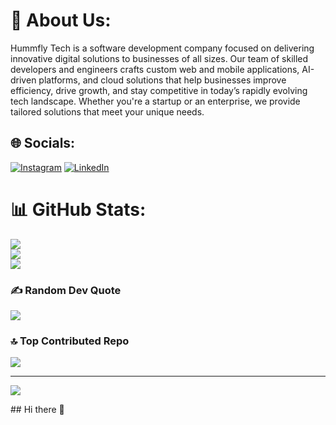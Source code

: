 # 💫 About Us:
Hummfly Tech is a software development company focused on delivering innovative digital solutions to businesses of all sizes. Our team of skilled developers and engineers crafts custom web and mobile applications, AI-driven platforms, and cloud solutions that help businesses improve efficiency, drive growth, and stay competitive in today’s rapidly evolving tech landscape. Whether you're a startup or an enterprise, we provide tailored solutions that meet your unique needs.


## 🌐 Socials:
[![Instagram](https://img.shields.io/badge/Instagram-%23E4405F.svg?logo=Instagram&logoColor=white)](https://instagram.com/hummflytech) [![LinkedIn](https://img.shields.io/badge/LinkedIn-%230077B5.svg?logo=linkedin&logoColor=white)](https://linkedin.com/in/hummflytech) 
# 📊 GitHub Stats:
![](https://github-readme-stats.vercel.app/api?username=hummflytech&theme=dark&hide_border=false&include_all_commits=false&count_private=false)<br/>
![](https://github-readme-streak-stats.herokuapp.com/?user=hummflytech&theme=dark&hide_border=false)<br/>
![](https://github-readme-stats.vercel.app/api/top-langs/?username=hummflytech&theme=dark&hide_border=false&include_all_commits=false&count_private=false&layout=compact)

### ✍️ Random Dev Quote
![](https://quotes-github-readme.vercel.app/api?type=horizontal&theme=radical)

### 🔝 Top Contributed Repo
![](https://github-contributor-stats.vercel.app/api?username=hummflytech&limit=5&theme=dark&combine_all_yearly_contributions=true)

---
[![](https://visitcount.itsvg.in/api?id=hummflytech&icon=0&color=0)](https://visitcount.itsvg.in)

<!-- Proudly created with GPRM ( https://gprm.itsvg.in ) -->## Hi there 👋

<!--
**hummflytech/hummflytech** is a ✨ _special_ ✨ repository because its `README.md` (this file) appears on your GitHub profile.

Here are some ideas to get you started:

- 🔭 I’m currently working on ...
- 🌱 I’m currently learning ...
- 👯 I’m looking to collaborate on ...
- 🤔 I’m looking for help with ...
- 💬 Ask me about ...
- 📫 How to reach me: ...
- 😄 Pronouns: ...
- ⚡ Fun fact: ...
-->
